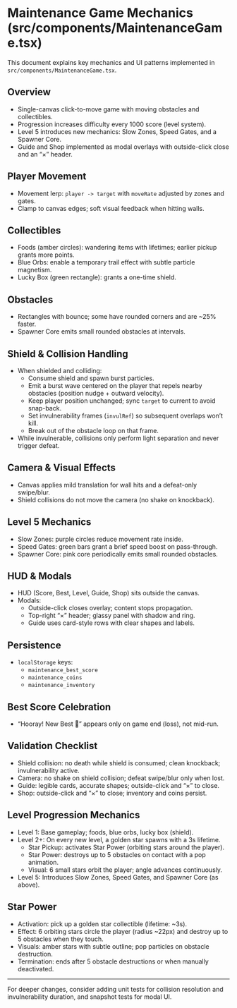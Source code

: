 # Maintenance Game Mechanics (src/components/MaintenanceGame.tsx)

This document explains key mechanics and UI patterns implemented in `src/components/MaintenanceGame.tsx`.

## Overview
- Single-canvas click-to-move game with moving obstacles and collectibles.
- Progression increases difficulty every 1000 score (level system).
- Level 5 introduces new mechanics: Slow Zones, Speed Gates, and a Spawner Core.
- Guide and Shop implemented as modal overlays with outside-click close and an “×” header.

## Player Movement
- Movement lerp: `player -> target` with `moveRate` adjusted by zones and gates.
- Clamp to canvas edges; soft visual feedback when hitting walls.

## Collectibles
- Foods (amber circles): wandering items with lifetimes; earlier pickup grants more points.
- Blue Orbs: enable a temporary trail effect with subtle particle magnetism.
- Lucky Box (green rectangle): grants a one-time shield.

## Obstacles
- Rectangles with bounce; some have rounded corners and are ~25% faster.
- Spawner Core emits small rounded obstacles at intervals.

## Shield & Collision Handling
- When shielded and colliding:
  - Consume shield and spawn burst particles.
  - Emit a burst wave centered on the player that repels nearby obstacles (position nudge + outward velocity).
  - Keep player position unchanged; sync `target` to current to avoid snap-back.
  - Set invulnerability frames (`invulRef`) so subsequent overlaps won’t kill.
  - Break out of the obstacle loop on that frame.
- While invulnerable, collisions only perform light separation and never trigger defeat.

## Camera & Visual Effects
- Canvas applies mild translation for wall hits and a defeat-only swipe/blur.
- Shield collisions do not move the camera (no shake on knockback).

## Level 5 Mechanics
- Slow Zones: purple circles reduce movement rate inside.
- Speed Gates: green bars grant a brief speed boost on pass-through.
- Spawner Core: pink core periodically emits small rounded obstacles.

## HUD & Modals
- HUD (Score, Best, Level, Guide, Shop) sits outside the canvas.
- Modals:
  - Outside-click closes overlay; content stops propagation.
  - Top-right “×” header; glassy panel with shadow and ring.
  - Guide uses card-style rows with clear shapes and labels.

## Persistence
- `localStorage` keys:
  - `maintenance_best_score`
  - `maintenance_coins`
  - `maintenance_inventory`

## Best Score Celebration
- “Hooray! New Best 🎉” appears only on game end (loss), not mid-run.

## Validation Checklist
- Shield collision: no death while shield is consumed; clean knockback; invulnerability active.
- Camera: no shake on shield collision; defeat swipe/blur only when lost.
- Guide: legible cards, accurate shapes; outside-click and “×” to close.
- Shop: outside-click and “×” to close; inventory and coins persist.

## Level Progression Mechanics
- Level 1: Base gameplay; foods, blue orbs, lucky box (shield).
- Level 2+: On every new level, a golden star spawns with a 3s lifetime.
  - Star Pickup: activates Star Power (orbiting stars around the player).
  - Star Power: destroys up to 5 obstacles on contact with a pop animation.
  - Visual: 6 small stars orbit the player; angle advances continuously.
- Level 5: Introduces Slow Zones, Speed Gates, and Spawner Core (as above).

## Star Power
- Activation: pick up a golden star collectible (lifetime: ~3s).
- Effect: 6 orbiting stars circle the player (radius ~22px) and destroy up to 5 obstacles when they touch.
- Visuals: amber stars with subtle outline; pop particles on obstacle destruction.
- Termination: ends after 5 obstacle destructions or when manually deactivated.

---
For deeper changes, consider adding unit tests for collision resolution and invulnerability duration, and snapshot tests for modal UI.